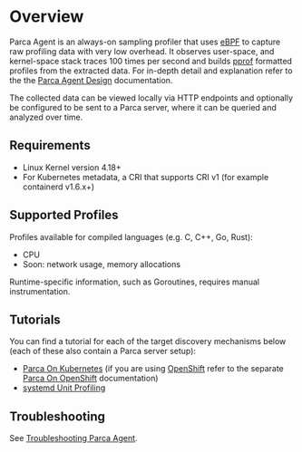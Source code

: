 # Overview

Parca Agent is an always-on sampling profiler that uses [eBPF](https://ebpf.io/) to capture raw profiling data with very low overhead. It observes user-space, and kernel-space stack traces 100 times per second and builds [pprof](https://github.com/google/pprof) formatted profiles from the extracted data. For in-depth detail and explanation refer to the the [Parca Agent Design](/docs/parca-agent-design) documentation.

The collected data can be viewed locally via HTTP endpoints and optionally be configured to be sent to a Parca server, where it can be queried and analyzed over time.

## Requirements

* Linux Kernel version 4.18+
* For Kubernetes metadata, a CRI that supports CRI v1 (for example containerd v1.6.x+)

## Supported Profiles

Profiles available for compiled languages (e.g. C, C++, Go, Rust):

* CPU
* Soon: network usage, memory allocations

Runtime-specific information, such as Goroutines, requires manual instrumentation.

## Tutorials

You can find a tutorial for each of the target discovery mechanisms below (each of these also contain a Parca server setup):

* [Parca On Kubernetes](/docs/kubernetes) (if you are using [OpenShift](https://www.redhat.com/en/technologies/cloud-computing/openshift) refer to the separate [Parca On OpenShift](/docs/openshift) documentation)
* [systemd Unit Profiling](/docs/systemd)

## Troubleshooting

See [Troubleshooting Parca Agent](/docs/troubleshooting-parca-agent).
